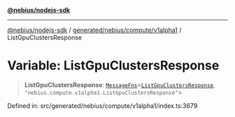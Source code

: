 [**@nebius/nodejs-sdk**](../../../../../README.md)

---

[@nebius/nodejs-sdk](../../../../../README.md) / [generated/nebius/compute/v1alpha1](../README.md) / ListGpuClustersResponse

# Variable: ListGpuClustersResponse

> **ListGpuClustersResponse**: [`MessageFns`](../../../../../runtime/protos/core/interfaces/MessageFns.md)\<[`ListGpuClustersResponse`](../interfaces/ListGpuClustersResponse.md), `"nebius.compute.v1alpha1.ListGpuClustersResponse"`\>

Defined in: src/generated/nebius/compute/v1alpha1/index.ts:3679
